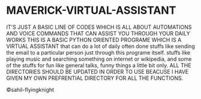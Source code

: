 # MAVERICK-VIRTUAL-ASSISTANT
IT'S JUST A BASIC LINE OF CODES WHICH IS ALL ABOUT AUTOMATIONS AND VOICE COMMANDS THAT CAN ASSIST YOU THROUGH YOUR DAILY WORKS 
THIS IS A BASIC PYTHON ORIENTED PROGRAME WHICH IS A VIRTUAL ASSISTANT
that can do a lot of daily often done stuffs like sending the email to a particular person just through this programe itself.
stuffs like playing music and searching something on internet or wikipedia, and some of the stuffs for fun like general talks,
funny things a little bit only.
ALL THE DIRECTORIES SHOULD BE UPDATED IN ORDER TO USE BEACUSE I HAVE GIVEN MY OWN PREFRENTIAL DIRECTORY FOR ALL THE FUNCTIONS.

©sahil-flyingknight
